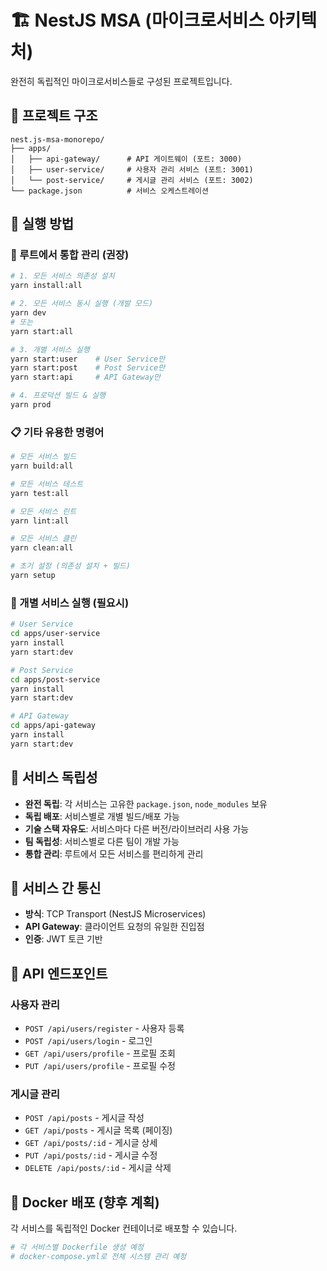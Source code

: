 # 🏗️ NestJS MSA (마이크로서비스 아키텍처)

완전히 독립적인 마이크로서비스들로 구성된 프로젝트입니다.

## 📁 프로젝트 구조

```
nest.js-msa-monorepo/
├── apps/
│   ├── api-gateway/      # API 게이트웨이 (포트: 3000)
│   ├── user-service/     # 사용자 관리 서비스 (포트: 3001)
│   └── post-service/     # 게시글 관리 서비스 (포트: 3002)
└── package.json          # 서비스 오케스트레이션
```

## 🚀 실행 방법

### **🎯 루트에서 통합 관리 (권장)**

```bash
# 1. 모든 서비스 의존성 설치
yarn install:all

# 2. 모든 서비스 동시 실행 (개발 모드)
yarn dev
# 또는
yarn start:all

# 3. 개별 서비스 실행
yarn start:user    # User Service만
yarn start:post    # Post Service만
yarn start:api     # API Gateway만

# 4. 프로덕션 빌드 & 실행
yarn prod
```

### **📋 기타 유용한 명령어**

```bash
# 모든 서비스 빌드
yarn build:all

# 모든 서비스 테스트
yarn test:all

# 모든 서비스 린트
yarn lint:all

# 모든 서비스 클린
yarn clean:all

# 초기 설정 (의존성 설치 + 빌드)
yarn setup
```

### **🔧 개별 서비스 실행 (필요시)**

```bash
# User Service
cd apps/user-service
yarn install
yarn start:dev

# Post Service
cd apps/post-service
yarn install
yarn start:dev

# API Gateway
cd apps/api-gateway
yarn install
yarn start:dev
```

## 🔧 서비스 독립성

- **완전 독립**: 각 서비스는 고유한 `package.json`, `node_modules` 보유
- **독립 배포**: 서비스별로 개별 빌드/배포 가능
- **기술 스택 자유도**: 서비스마다 다른 버전/라이브러리 사용 가능
- **팀 독립성**: 서비스별로 다른 팀이 개발 가능
- **통합 관리**: 루트에서 모든 서비스를 편리하게 관리

## 📡 서비스 간 통신

- **방식**: TCP Transport (NestJS Microservices)
- **API Gateway**: 클라이언트 요청의 유일한 진입점
- **인증**: JWT 토큰 기반

## 🔗 API 엔드포인트

### **사용자 관리**

- `POST /api/users/register` - 사용자 등록
- `POST /api/users/login` - 로그인
- `GET /api/users/profile` - 프로필 조회
- `PUT /api/users/profile` - 프로필 수정

### **게시글 관리**

- `POST /api/posts` - 게시글 작성
- `GET /api/posts` - 게시글 목록 (페이징)
- `GET /api/posts/:id` - 게시글 상세
- `PUT /api/posts/:id` - 게시글 수정
- `DELETE /api/posts/:id` - 게시글 삭제

## 🐳 Docker 배포 (향후 계획)

각 서비스를 독립적인 Docker 컨테이너로 배포할 수 있습니다.

```bash
# 각 서비스별 Dockerfile 생성 예정
# docker-compose.yml로 전체 시스템 관리 예정
```
